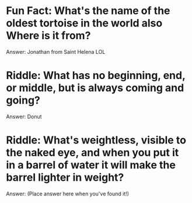 # Fun Fact: What's the name of the oldest tortoise in the world also Where is it from?

Answer: Jonathan from Saint Helena LOL



# Riddle: What has no beginning, end, or middle, but is always coming and going?

Answer: Donut



# Riddle: What's weightless, visible to the naked eye, and when you put it in a barrel of water it will make the barrel lighter in weight?

Answer: (Place answer here when you've found it!)
